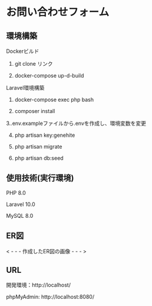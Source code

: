 # お問い合わせフォーム

## 環境構築
Dockerビルド
1. git clone リンク

2. docker-compose up-d-build

Laravel環境構築

1. docker-compose exec php bash

2. composer install

3..env.exampleファイルから.envを作成し、環境変数を変更

4. php artisan key:genehite

5. php artisan migrate

6. php artisan db:seed

## 使用技術(実行環境)
PHP 8.0

Laravel 10.0

MySQL 8.0

## ER図
< - - - 作成したER図の画像 - - - >

## URL
開発環境：http://localhost/

phpMyAdmin: http://localhost:8080/


